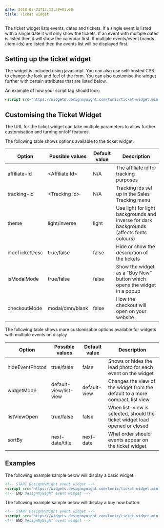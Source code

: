 ```yaml
---
date: 2018-07-23T13:13:29+01:00
title: Ticket widget
---
```


The ticket widget lists events, dates and tickets.  If a single event is listed with a single date it will only show the tickets. If an event with multiple dates is listed then it will show the calendar first.  If multiple events/event brands (item-ids) are listed then the events list will be displayed first.

## Setting up the ticket widget

The widget is included using javascript.  You can also use self-hosted CSS to change the look and feel of the form.  You can also customise the widget further with certain attributes that are listed below.

An example of how your script tag should look:

```html
<script src="https://widgets.designmynight.com/tonic/ticket-widget.min.js?item-ids=<EVENT_ID>"></script>
```

## Customising the Ticket Widget
The URL for the ticket widget can take multiple parameters to allow further customisation and turning on/off features.

The following table shows options available to the ticket widget.

Option | Possible values | Default value | Description
----- | ----- | ----- | -----
affiliate-id | \<Affiliate Id\> | N/A | The affiliate id for tracking purposes
tracking-id | \<Tracking Id\> | N/A | Tracking ids set up in the Sales Tracking menu
theme | light/inverse | light | Use light for light backgrounds and inverse for dark backgrounds (affects fonts colours)
hideTicketDesc | true/false | false | Hide or show the description of the tickets |
isModalMode | true/false | false | Show the widget as a "Buy Now" button which opens the widget in a popup |
checkoutMode | modal/dmn/blank | false | How the checkout will open on your website |

The following table shows more customisable options available for widgets with multiple events on display

Option | Possible values | Default value | Description
----- | ----- | ----- | -----
hideEventPhotos | true/false | false | Shows or hides the lead photo for each event on the widget|
widgetMode | default-view/list-view | default-view | Changes the view of the widget from the default to a more compact, list view |
listViewOpen | true/false | false | When list-view is selected, should the ticket widget load opened or closed |
sortBy | next-date/title | next-date | What order should events appear on the ticket widget |
## Examples

The following example sample below will display a basic widget:

```html
<!-- START DesignMyNight event widget -->
<script src="https://widgets.designmynight.com/tonic/ticket-widget.min.js?item-ids=546a14bc0df690b92489b1a7"></script>
<!-- END DesignMyNight event widget -->
```

The following example sample below will display a buy now button:

```html
<!-- START DesignMyNight event widget -->
<script src="https://widgets.designmynight.com/tonic/ticket-widget.min.js?item-ids=546a14bc0df690b92489b1a7&hideTicketDesc=true&theme=inverse&isModalMode=true"></script>
<!-- END DesignMyNight event widget -->
```